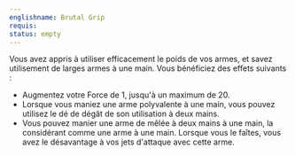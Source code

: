 ```yaml
---
englishname: Brutal Grip
requis:
status: empty
---
```

Vous avez appris à utiliser efficacement le poids de vos armes, et savez utilisement de larges armes à une main. Vous bénéficiez des effets suivants : 

 - Augmentez votre Force de 1, jusqu'à un maximum de 20.
 - Lorsque vous maniez une arme polyvalente à une main, vous pouvez utilisez le dé de dégât de son utilisation à deux mains.
 - Vous pouvez manier une arme de mêlée à deux mains à une main, la considérant comme une arme à une main. Lorsque vous le faîtes, vous avez le désavantage à vos jets d'attaque avec cette arme.
